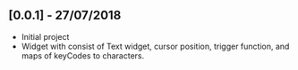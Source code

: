## [0.0.1] - 27/07/2018

* Initial project 
* Widget with consist of Text widget, cursor position, trigger function, and maps of keyCodes to characters. 
